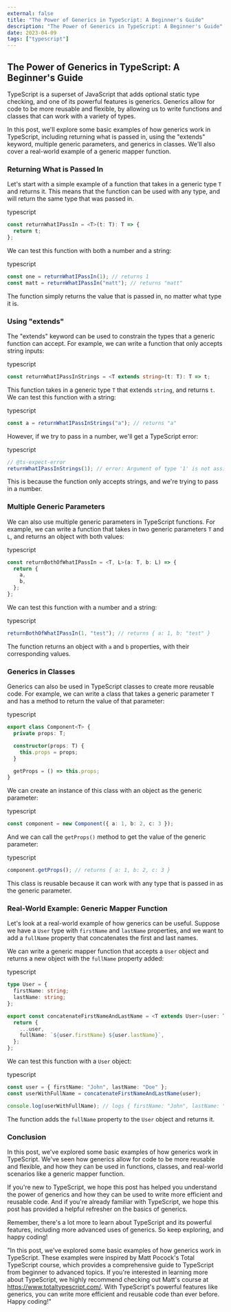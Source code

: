 ```yaml
---
external: false
title: "The Power of Generics in TypeScript: A Beginner's Guide"
description: "The Power of Generics in TypeScript: A Beginner's Guide"
date: 2023-04-09
tags: ["typescript"]
---
```


## The Power of Generics in TypeScript: A Beginner's Guide

TypeScript is a superset of JavaScript that adds optional static type checking, and one of its powerful features is generics. Generics allow for code to be more reusable and flexible, by allowing us to write functions and classes that can work with a variety of types.

In this post, we'll explore some basic examples of how generics work in TypeScript, including returning what is passed in, using the "extends" keyword, multiple generic parameters, and generics in classes. We'll also cover a real-world example of a generic mapper function.

### Returning What is Passed In

Let's start with a simple example of a function that takes in a generic type `T` and returns it. This means that the function can be used with any type, and will return the same type that was passed in.

typescript

```typescript
const returnWhatIPassIn = <T>(t: T): T => {
  return t;
};
```

We can test this function with both a number and a string:

typescript

```typescript
const one = returnWhatIPassIn(1); // returns 1
const matt = returnWhatIPassIn("matt"); // returns "matt"
```

The function simply returns the value that is passed in, no matter what type it is.

### Using "extends"

The "extends" keyword can be used to constrain the types that a generic function can accept. For example, we can write a function that only accepts string inputs:

typescript

```typescript
const returnWhatIPassInStrings = <T extends string>(t: T): T => t;
```

This function takes in a generic type `T` that extends `string`, and returns `t`. We can test this function with a string:

typescript

```typescript
const a = returnWhatIPassInStrings("a"); // returns "a"
```

However, if we try to pass in a number, we'll get a TypeScript error:

typescript

```typescript
// @ts-expect-error
returnWhatIPassInStrings(1); // error: Argument of type '1' is not assignable to parameter of type 'string'.
```

This is because the function only accepts strings, and we're trying to pass in a number.

### Multiple Generic Parameters

We can also use multiple generic parameters in TypeScript functions. For example, we can write a function that takes in two generic parameters `T` and `L`, and returns an object with both values:

typescript

```typescript
const returnBothOfWhatIPassIn = <T, L>(a: T, b: L) => {
  return {
    a,
    b,
  };
};
```

We can test this function with a number and a string:

typescript

```typescript
returnBothOfWhatIPassIn(1, "test"); // returns { a: 1, b: "test" }
```

The function returns an object with `a` and `b` properties, with their corresponding values.

### Generics in Classes

Generics can also be used in TypeScript classes to create more reusable code. For example, we can write a class that takes a generic parameter `T` and has a method to return the value of that parameter:

typescript

```typescript
export class Component<T> {
  private props: T;

  constructor(props: T) {
    this.props = props;
  }

  getProps = () => this.props;
}
```

We can create an instance of this class with an object as the generic parameter:

typescript

```typescript
const component = new Component({ a: 1, b: 2, c: 3 });
```

And we can call the `getProps()` method to get the value of the generic parameter:

typescript

```typescript
component.getProps(); // returns { a: 1, b: 2, c: 3 }
```

This class is reusable because it can work with any type that is passed in as the generic parameter.

### Real-World Example: Generic Mapper Function

Let's look at a real-world example of how generics can be useful. Suppose we have a `User` type with `firstName` and `lastName` properties, and we want to add a `fullName` property that concatenates the first and last names.

We can write a generic mapper function that accepts a `User` object and returns a new object with the `fullName` property added:

typescript

```typescript
type User = {
  firstName: string;
  lastName: string;
};

export const concatenateFirstNameAndLastName = <T extends User>(user: T) => {
  return {
    ...user,
    fullName: `${user.firstName} ${user.lastName}`,
  };
};
```

We can test this function with a `User` object:

typescript

```typescript
const user = { firstName: "John", lastName: "Doe" };
const userWithFullName = concatenateFirstNameAndLastName(user);

console.log(userWithFullName); // logs { firstName: "John", lastName: "Doe", fullName: "John Doe" }
```

The function adds the `fullName` property to the `User` object and returns it.

### Conclusion

In this post, we've explored some basic examples of how generics work in TypeScript. We've seen how generics allow for code to be more reusable and flexible, and how they can be used in functions, classes, and real-world scenarios like a generic mapper function.

If you're new to TypeScript, we hope this post has helped you understand the power of generics and how they can be used to write more efficient and reusable code. And if you're already familiar with TypeScript, we hope this post has provided a helpful refresher on the basics of generics.

Remember, there's a lot more to learn about TypeScript and its powerful features, including more advanced uses of generics. So keep exploring, and happy coding!

"In this post, we've explored some basic examples of how generics work in TypeScript. These examples were inspired by Matt Pocock's Total TypeScript course, which provides a comprehensive guide to TypeScript from beginner to advanced topics. If you're interested in learning more about TypeScript, we highly recommend checking out Matt's course at https://www.totaltypescript.com/. With TypeScript's powerful features like generics, you can write more efficient and reusable code than ever before. Happy coding!"
